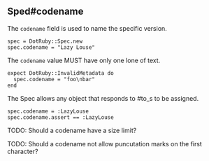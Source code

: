 ## Sped#codename

The `codename` field is used to name the specific version.

    spec = DotRuby::Spec.new
    spec.codename = "Lazy Louse"

The `codename` value MUST have only one lone of text.

    expect DotRuby::InvalidMetadata do
      spec.codename = "foo\nbar"
    end

The Spec allows any object that responds to #to_s to be assigned.

    spec.codename = :LazyLouse
    spec.codename.assert == :LazyLouse

TODO: Should a codename have a size limit?

TODO: Should a codename not allow puncutation marks on the first character?

